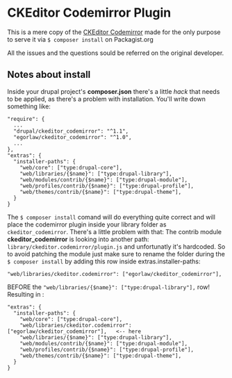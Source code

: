 # CKEditor Codemirror Plugin

This is a mere copy of the [CKEditor Codemirror](https://github.com/w8tcha/CKEditor-CodeMirror-Plugin) made for the only purpose to serve it via `$ composer install` on Packagist.org

All the issues and the questions sould be referred on the original developer.

## Notes about install
Inside your drupal project's **composer.json** there's a little *hack* that needs to be applied, as there's a problem with installation.
You'll write down something like:
```
"require": {
  ...
  "drupal/ckeditor_codemirror": "^1.1",
  "egorlaw/ckeditor_codemirror": "^1.0",
  ...
},
"extras": {
  "installer-paths": {
    "web/core": ["type:drupal-core"],
    "web/libraries/{$name}": ["type:drupal-library"],
    "web/modules/contrib/{$name}": ["type:drupal-module"],
    "web/profiles/contrib/{$name}": ["type:drupal-profile"],
    "web/themes/contrib/{$name}": ["type:drupal-theme"],
  }
}
```

The `$ composer install` comand will do everything quite correct and will place the codemirror plugin inside your library folder as `ckeditor_codemirror`. There's a little problem with that: The contrib module **ckeditor_codemirror** is looking into another path:
`library/ckeditor.codemirror/plugin.js` and unfortunatly it's hardcoded. So to avoid patching the module just make sure to rename the folder during the `$ composer install` by adding this row inside extras.installer-paths:

`"web/libraries/ckeditor.codemirror": ["egorlaw/ckeditor_codemirror"],`

BEFORE the `"web/libraries/{$name}": ["type:drupal-library"],` row!
Resulting in :

```
"extras": {
  "installer-paths": {
    "web/core": ["type:drupal-core"],
    "web/libraries/ckeditor.codemirror": ["egorlaw/ckeditor_codemirror"],   <-- here
    "web/libraries/{$name}": ["type:drupal-library"],
    "web/modules/contrib/{$name}": ["type:drupal-module"],
    "web/profiles/contrib/{$name}": ["type:drupal-profile"],
    "web/themes/contrib/{$name}": ["type:drupal-theme"],
  }
}
```
